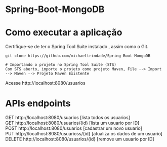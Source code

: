 # Spring-Boot-MongoDB

# Como executar a aplicação
Certifique-se de ter o Spring Tool Suite instalado , assim como o Git.
```
git clone https://github.com/michaeltrindade/Spring-Boot-MongoDB

# Importando o projeto no Spring Tool Suite (STS)
Com STS aberto, importe o projeto como projeto Maven, File --> Import --> Maven --> Projeto Maven Existente
```

Acesse http://localhost:8080/usuarios

# APIs endpoints
GET http://localhost:8080/usuarios [lista todos os usuarios]  
GET http://localhost:8080/usuarios/{id} [lista um usuario por ID]  
POST http://localhost:8080/usuarios [cadastrar um novo usuario]  
PUT http://localhost:8080/usuarioss/{id} [atualiza os dados de um usuario]  
DELETE http://localhost:8080/usuarios/{id} [remove um usuario por ID]  

